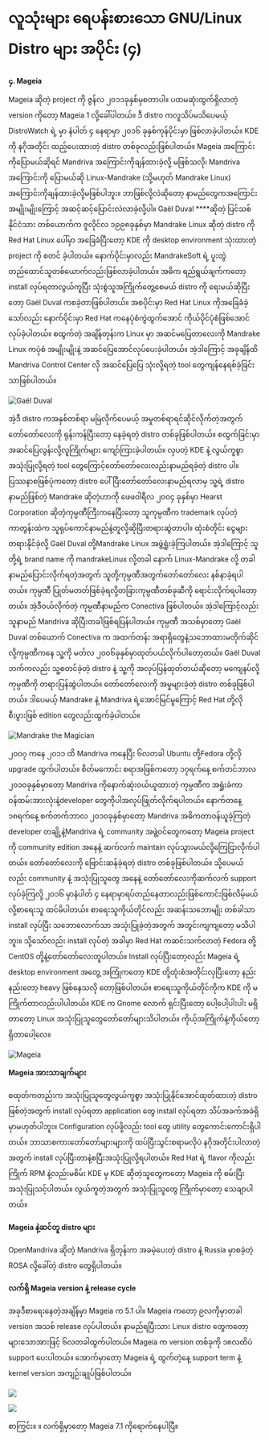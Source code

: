 # လူသုံးများ ရေပန်းစားသော GNU/Linux Distro များ အပိုင်း \(၄\)

**၄. Mageia**

Mageia ဆိုတဲ့ project ကို ဇွန်လ ၂၀၁၁ခုနှစ်မှစတာပါ။ ပထမဆုံးထွက်ရှိလာတဲ့ version ကိုတော့ Mageia 1 လို့ခေါ်ပါတယ်။ ဒီ distro ကလူသိပ်မသိပေမယ့် DistroWatch ရဲ့ မှာ နံပါတ် ၄ နေရာမှာ ၂၀၁၆ ခုနှစ်ကုန်ပိုင်းမှာ ဖြစ်လာခဲ့ပါတယ်။ KDE ကို နဂိုအတိုင်း ထည့်ပေးထားတဲ့ distro တစ်ခုလည်းဖြစ်ပါတယ်။ Mageia အကြောင်းကိုပြောမယ်ဆိုရင် Mandriva အကြောင်းကိုချန်ထားခဲ့လို့ မဖြစ်သလို၊ Mandriva အကြောင်းကို ပြောမယ်ဆို Linux-Mandrake \(သို့မဟုတ် Mandrake Linux\) အကြောင်းကိုချန်ထားခဲ့လို့မဖြစ်ပါဘူး။ ဘာဖြစ်လို့လဲဆိုတော့ နာမည်တွေကအကြောင်းအမျိုးမျိုးကြောင့် အဆင့်ဆင့်ပြောင်းလဲလာခဲ့လို့ပါ။ Gaël Duval ****ဆိုတဲ့ ပြင်သစ်နိုင်ငံသား တစ်ယောက်က ဇူလိုင်လ ၁၉၉၈ခုနှစ်မှာ Mandrake Linux ဆိုတဲ့ distro ကို Red Hat Linux ပေါ်မှာ အခြေခံပြီးတော့ KDE ကို desktop environment သုံးထားတဲ့ project ကို စတင် ခဲ့ပါတယ်။ နောက်ပိုင်းမှာလည်း MandrakeSoft ရဲ့ ပူးတွဲတည်ထောင်သူတစ်ယောက်လည်းဖြစ်လာခဲ့ပါတယ်။ အဓိက ရည်ရွယ်ချက်ကတော့ install လုပ်ရတာလွယ်ကူပြီး သုံးစွဲသူအကြိုက်တွေ့စေမယ် distro ကို ရေးမယ်ဆိုပြီးတော့ Gaël Duval ကစခဲ့တာဖြစ်ပါတယ်။ အစပိုင်းမှာ Red Hat Linux ကိုအခြေခံခဲ့သော်လည်း နောက်ပိုင်းမှာ Red Hat ကနေပုံစံကွဲထွက်အောင် ကိုယ်ပိုင်ပုံစံဖြစ်အောင်လုပ်ခဲ့ပါတယ်။ စထွက်တဲ့ အချိန်တုန်းက Linux မှာ အဆင်မပြေတာလေးကို Mandrake Linux ကပုံစံ အမျိုးမျိုးနဲ့ အဆင်ပြေအောင်လုပ်ပေးခဲ့ပါတယ်။ အဲ့ဒါကြောင့် အခုချိန်ထိ Mandriva Control Center လို အဆင်ပြေပြေ သုံးလို့ရတဲ့ tool တွေကျန်နေရစ်ခဲ့ခြင်း သာဖြစ်ပါတယ်။

![Ga&#xEB;l Duval](https://i2.wp.com/www.itmatic101.com/wp-content/uploads/2017/01/mandrake-linux-wiki-i11.jpg?resize=300%2C450&ssl=1)

အဲ့ဒီ distro ကအနှစ်တစ်ရာ မမြဲလိုက်ပေမယ့် အမှုတစ်ရာရင်ဆိုင်လိုက်တဲ့အတွက် တော်တော်လေးကို ရုန်းကန်ပြီးတော့ နေခဲ့ရတဲ့ distro တစ်ခုဖြစ်ပါတယ်။ စထွက်ခြင်းမှာ အဆင်ပြေလွန်းလို့လူကြိုက်များ ကျော်ကြားခဲ့ပါတယ်။ လှပတဲ့ KDE နဲ့ လွယ်ကူစွာ အသုံးပြုလို့ရတဲ့ tool တွေကြောင့်တော်တော်လေးလည်းနာမည်ရခဲ့တဲ့ distro ပါ။ ပြဿနာစဖြစ်ပုံကတော့ distro ပေါ်ပြီးတော်တော်လေးနာမည်ရလာမှ သူ့ရဲ့ distro နာမည်ဖြစ်တဲ့ Mandrake ဆိုတဲ့ဟာကို ဖေဖဝါရီလ ၂၀၀၄ ခုနှစ်မှာ Hearst Corporation ဆိုတဲ့ကုမ္ပဏီကြီးကနေပြီးတော့ သူကုမ္ပဏီက trademark လုပ်တဲ့ ကာတွန်းထဲက သူရုပ်ကောင်နာမည်နဲ့တူလို့ဆိုပြီးတရားဆွဲတာပါ။ ထုံးစံတိုင်း ငွေများ တရားနိုင်ခဲ့လို့ Gaël Duval တို့Mandrake Linux အဖွဲ့ရှုံးခဲ့ကြပါတယ်။ အဲ့ဒါကြောင့် သူတို့ရဲ့ brand name ကို mandrakeLinux လို့တခါ နောက် Linux-Mandrake လို့ တခါနာမည်ပြောင်းလိုက်ရတဲ့အတွက် သူတို့ကုမ္ပဏီအတွက်တော်တော်လေး နစ်နာခဲ့ရပါတယ်။ ကုမ္ပဏီ ပြုတ်မတတ်ဖြစ်ခဲ့ရလို့တခြားကုမ္ပဏီတစ်ခုဆီကို ရောင်းလိုက်ရပါတော့တယ်။ အဲ့ဒီဝယ်လိုက်တဲ့ ကုမ္ပဏီနာမည်က Conectiva ဖြစ်ပါတယ်။ အဲ့ဒါကြောင့်လည်း သူနာမည် Mandriva ဆိုပြီးတခါဖြစ်ရပြန်ပါတယ်။ ကုမ္ပဏီ အသစ်မှာတော့ Gaël Duval တစ်ယောက် Conectiva က အထက်တန်း အရာရှိတွေနဲ့သဘောထားမတိုက်ဆိုင်လို့ကုမ္ပဏီကနေ သူ့ကို မတ်လ ၂၀၀၆ခုနှစ်မှာထုတ်ပယ်လိုက်ပါတော့တယ်။ Gaël Duval ဘက်ကလည်း သူ့စတင်ခဲ့တဲ့ distro နဲ့ သူ့ကို အလုပ်ပြန်ထုတ်တယ်ဆိုတော့ မကျေနပ်လို့ကုမ္ပဏီကို တရားပြန်ဆွဲပါတယ်။ တော်တော်လေးကို အမှုများခဲ့တဲ့ distro တစ်ခုဖြစ်ပါတယ်။ ဒါပေမယ့် Mandrake နဲ့ Mandriva ရဲ့အောင်မြင်မူကြောင့် Red Hat တို့လိုစီးပွားဖြစ် edition တွေလည်းထွက်ခဲ့ပါတယ်။

![Mandrake the Magician](https://i1.wp.com/www.itmatic101.com/wp-content/uploads/2017/01/Mandrakeoct301938.jpg?resize=740%2C1111&ssl=1)

၂၀၀၇ ကနေ ၂၀၁၁ ထိ Mandriva ကနေပြီး ၆လတခါ Ubuntu တို့Fedora တို့လို upgrade ထွက်ပါတယ်။ စိတ်မကောင်း စရာအဖြစ်ကတော့ ၁၇ရက်နေ့ စက်တင်ဘာလ ၂၀၁၀ခုနှစ်မှာတော့ Mandriva ကိုနောက်ဆုံးဝယ်ယူထားတဲ့ ကုမ္ပဏီက အရှုံးခံကာ ဝန်ထမ်းအားလုံးနဲ့developer တွေကိုပါအလုပ်ဖြုတ်လိုက်ရပါတယ်။ နောက်တနေ့ ၁၈ရက်နေ့ စက်တက်ဘာလ ၂၀၁၀ခုနှစ်မှာတော့ Mandriva အဓိကတာဝန်ယူခဲ့ကြတဲ့ developer တချို့နဲ့Mandriva ရဲ့ community အဖွဲ့ဝင်တွေကတော့ Mageia project ကို community edition အနေနဲ့ ဆက်လက် maintain လုပ်သွားမယ်လို့ကြေငြာလိုက်ပါတယ်။ တော်တော်လေးကို ဗြောင်းဆန်ခဲ့ရတဲ့ distro တစ်ခုဖြစ်ပါတယ်။ သို့ပေမယ်လည်း community နဲ့ အသုံးပြုသူတွေ အနေနဲ့ တော်တော်လေးကိုဆက်လက် support လုပ်ခဲ့ကြလို့ ၂၀၁၆ မှာနံပါတ် ၄ နေရာမှာရပ်တည်နေတာလည်းဖြစ်ကောင်းဖြစ်လိမ့်မယ်လို့စာရေးသူ ထင်မိပါတယ်။ စာရေးသူကိုယ်တိုင်လည်း အဆန်းသဘောမျိုး တစ်ခါသာ install လုပ်ပြီး သဘောလောက်သာ အသုံးပြုခဲ့တဲ့အတွက် အတွင်းကျကျတော့ မသိပါဘူး။ သို့သော်လည်း install လုပ်တဲ့ အခါမှာ Red Hat ကဆင်းသက်လာတဲ့ Fedora တို့ CentOS တို့နဲ့တော်တော်လေးတူပါတယ်။ Install လုပ်ပြီးတော့လည်း Mageia ရဲ့ desktop environment အတွေ့ အကြုံကတော့ KDE တို့ထုံးစံအတိုင်းလှပြီးတော့ နည်းနည်းတော့ heavy ဖြစ်နေသလို တော့ဖြစ်ပါတယ်။ စာရေးသူကိုယ်တိုင်ကိုက KDE ကို မကြိုက်တာလည်းပါပါတယ်။ KDE က Gnome လောက် ရှင်းပြီးတော့ ပေါ့ပေါ့ပါးပါး မရှိတာတော့ Linux အသုံးပြုသူတွေတော်တော်များသိပါတယ်။ ကိုယ့်အကြိုက်နဲ့ကိုယ်တော့ ရှိတာပေါ့လေ။

![Mageia](https://i0.wp.com/www.itmatic101.com/wp-content/uploads/2017/01/mageia.png?resize=740%2C592&ssl=1)

**Mageia အားသာချက်များ**

စထုတ်ကတည်းက အသုံးပြုသူတွေလွယ်ကူစွာ အသုံးပြုနိုင်အောင်ထုတ်ထားတဲ့ distro ဖြစ်တဲ့အတွက် install လုပ်ရတာ application တွေ install လုပ်ရတာ သိပ်အခက်အခဲရှိမှာမဟုတ်ပါဘူး။ Configuration လုပ်ဖို့လည်း tool တွေ utility တွေကောင်းကောင်းရှိပါတယ်။ ဘာသာစကားတော်တော်များများကို ထပ်ပြီးသွင်းစရာမလိုပဲ နဂိုအတိုင်းပါလာတဲ့အတွက် install လုပ်ပြီးတာနဲ့စပြီးအသုံးပြုလို့ရပါတယ်။ Red Hat ရဲ့ flavor ကိုလည်းကြိုက် RPM နဲ့လည်းမစိမ်း KDE မှ KDE ဆိုတဲ့သူတွေကတော့ Mageia ကို စမ်းပြီးအသုံးပြုသင့်ပါတယ်။ လွယ်ကူတဲ့အတွက် အသုံးပြုသူတွေ ကြိုက်မှာတော့ သေချာပါတယ်။

**Mageia နဲ့ဆင်တူ distro များ**

OpenMandriva ဆိုတဲ့ Mandriva ရှိတုန်းက အခမဲ့ပေးတဲ့ distro နဲ့ Russia မှာစခဲ့တဲ့ ROSA လို့ခေါ်တဲ့ distro တွေရှိပါတယ်။  
  
**လက်ရှိ Mageia version နဲ့ release cycle**

အခုဒီစာရေးနေတဲ့အချိန်မှာ Mageia က 5.1 ပါ။ Mageia ကတော့ ၉လကိုမှာတခါ version အသစ် release လုပ်ပါတယ်။ နာမည်ရပြီးသား Linux distro တွေကတော့ များသောအားဖြင့် ၆လတခါထွက်ပါတယ်။ Mageia က version တစ်ခုကို ၁၈လထိပဲ support ပေးပါတယ်။ အောက်မှာတော့ Mageia ရဲ့ ထွက်တဲ့နေ့ support term နဲ့ kernel version အကျဉ်းချုပ်ဖြစ်ပါတယ်။

![](https://i0.wp.com/www.itmatic101.com/wp-content/uploads/2017/01/ef52510a9d55d0e45afeb8435bd2d2fa.png?resize=740%2C176&ssl=1)

![](https://i1.wp.com/www.itmatic101.com/wp-content/uploads/2017/01/Screenshot-from-2016-12-22-00-46-14.png?resize=740%2C345&ssl=1)

စာကြွင်း။     ။ လက်ရှိမှာတော့ Mageia 7.1 ကိုရောက်နေပါပြီ။

